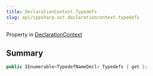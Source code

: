 ```yaml
---
title: DeclarationContext.Typedefs
slug: api/cppsharp.ast.declarationcontext.typedefs
---
```

Property in [DeclarationContext](/api/cppsharp/ast/declarationcontext)

## Summary



```csharp
public IEnumerable<TypedefNameDecl> Typedefs { get };
```

